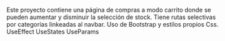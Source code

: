 Este proyecto contiene una página de compras a modo carrito donde se pueden aumentar y disminuir la selección de stock. Tiene rutas selectivas por categorías linkeadas al navbar.
Uso de Bootstrap y estilos propios Css.
UseEffect
UseStates
UseParams

